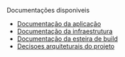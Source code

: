 Documentações disponiveis
* [Documentação da aplicação](src/README.md)
* [Documentação da infraestrutura](iac/README.md)
* [Documentação da esteira de build](build/README.md)
* [Decisoes arquiteturais do projeto](docs/adrs)
